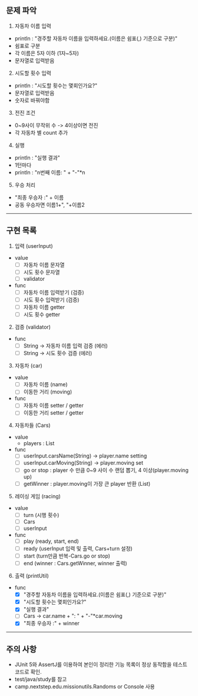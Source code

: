 문제 파악
----------------------------------------------------------------
1. 자동차 이름 입력
- println : "경주할 자동차 이름을 입력하세요.(이름은 쉼표(,) 기준으로 구분)"
- 쉼표로 구분
- 각 이름은 5자 이하 (1자~5자)
- 문자열로 입력받음

2. 시도할 횟수 입력
- println : "시도할 횟수는 몇회인가요?"
- 문자열로 입력받음
- 숫자로 바꿔야함

3. 전진 조건
- 0~9사이 무작위 수 -> 4이상이면 전진
- 각 자동차 별 count 추가

4. 실행
- println : "실행 결과"
- 1턴마다
- println : "n번째 이름: " + "-"*n

5. 우승 처리
- "최종 우승자 :" + 이름
- 공동 우승자면 이름1+", "+이름2
----------------------------------------------------------------
구현 목록
----------------------------------------------------------------
1. 입력 (userInput)
- value
  - [ ] 자동차 이름 문자열
  - [ ] 시도 횟수 문자열
  - [ ] validator
- func
  - [ ] 자동차 이름 입력받기 (검증)
  - [ ] 시도 횟수 입력받기 (검증)
  - [ ] 자동차 이름 getter
  - [ ] 시도 횟수 getter

2. 검증 (validator)
- func
   - [ ] String -> 자동차 이름 입력 검증 (에러)
   - [ ] String -> 시도 횟수 검증 (에러)
 
3. 자동차 (car)
- value
  - [ ] 자동차 이름 (name)
  - [ ] 이동한 거리 (moving)
- func
  - [ ] 자동차 이름 setter / getter
  - [ ] 이동한 거리 setter / getter

4. 자동차들 (Cars)
- value
  - players : List<car>
- func
  - [ ] userInput.carsName(String) -> player.name setting
  - [ ] userInput.carMoving(String) -> player.moving set
  - [ ] go or stop : player 수 만큼 0~9 사이 수 랜덤 뽑기, 4 이상(player.moving up)
  - [ ] getWinner : player.moving이 가장 큰 player 반환 (List<car>)
  
5. 레이싱 게임 (racing)
- value
  - [ ] turn (시행 횟수)
  - [ ] Cars
  - [ ] userInput
- func
   - [ ] play (ready, start, end)
   - [ ] ready (userInput 입력 및 출력, Cars+turn 설정)
   - [ ] start (turn만큼 반복-Cars.go or stop)
   - [ ] end (winner : Cars.getWinner, winner 출력)

6. 출력 (printUtil)
- func
   - [x]  "경주할 자동차 이름을 입력하세요.(이름은 쉼표(,) 기준으로 구분)"
   - [x]  "시도할 횟수는 몇회인가요?"
   - [x]  "실행 결과"
   - [ ]  Cars -> car.name + ": " + "-"*car.moving
   - [x]  "최종 우승자 :" + winner

----------------------------------------------------------------
주의 사항
----------------------------------------------------------------
- JUnit 5와 AssertJ를 이용하여 본인이 정리한 기능 목록이 정상 동작함을
테스트 코드로 확인.
- test/java/study를 참고
- camp.nextstep.edu.missionutils.Randoms or Console 사용
